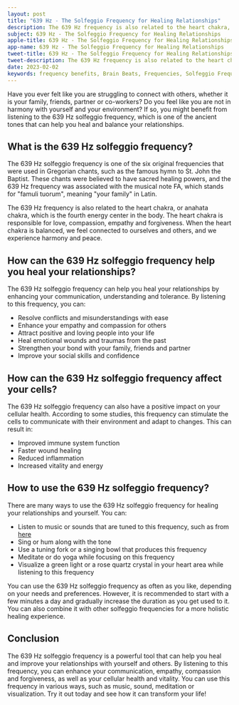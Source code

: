 ```yaml
---
layout: post
title: "639 Hz - The Solfeggio Frequency for Healing Relationships"
description: The 639 Hz frequency is also related to the heart chakra, or anahata chakra, which is the fourth energy center in the body. The heart chakra is responsible for love, compassion, empathy and forgiveness. When the heart chakra is balanced, we feel connected to ourselves and others, and we experience harmony and peace.
subject: 639 Hz - The Solfeggio Frequency for Healing Relationships
apple-title: 639 Hz - The Solfeggio Frequency for Healing Relationships
app-name: 639 Hz - The Solfeggio Frequency for Healing Relationships
tweet-title: 639 Hz - The Solfeggio Frequency for Healing Relationships
tweet-description: The 639 Hz frequency is also related to the heart chakra, or anahata chakra, which is the fourth energy center in the body. The heart chakra is responsible for love, compassion, empathy and forgiveness. When the heart chakra is balanced, we feel connected to ourselves and others, and we experience harmony and peace.
date: 2023-02-02
keywords: frequency benefits, Brain Beats, Frequencies, Solfeggio Frequency, heart Chakra, 639 Hz, Brain wave entrainment, sound therapy, 639 Hz frequency benefits
---
```



Have you ever felt like you are struggling to connect with others, whether it is your family, friends, partner or co-workers? Do you feel like you are not in harmony with yourself and your environment? If so, you might benefit from listening to the 639 Hz solfeggio frequency, which is one of the ancient tones that can help you heal and balance your relationships.

## What is the 639 Hz solfeggio frequency?

The 639 Hz solfeggio frequency is one of the six original frequencies that were used in Gregorian chants, such as the famous hymn to St. John the Baptist. These chants were believed to have sacred healing powers, and the 639 Hz frequency was associated with the musical note FA, which stands for "famuli tuorum", meaning "your family" in Latin.

The 639 Hz frequency is also related to the heart chakra, or anahata chakra, which is the fourth energy center in the body. The heart chakra is responsible for love, compassion, empathy and forgiveness. When the heart chakra is balanced, we feel connected to ourselves and others, and we experience harmony and peace.

## How can the 639 Hz solfeggio frequency help you heal your relationships?

The 639 Hz solfeggio frequency can help you heal your relationships by enhancing your communication, understanding and tolerance. By listening to this frequency, you can:

- Resolve conflicts and misunderstandings with ease
- Enhance your empathy and compassion for others
- Attract positive and loving people into your life
- Heal emotional wounds and traumas from the past
- Strengthen your bond with your family, friends and partner
- Improve your social skills and confidence

## How can the 639 Hz solfeggio frequency affect your cells?

The 639 Hz solfeggio frequency can also have a positive impact on your cellular health. According to some studies, this frequency can stimulate the cells to communicate with their environment and adapt to changes. This can result in:

- Improved immune system function
- Faster wound healing
- Reduced inflammation
- Increased vitality and energy

## How to use the 639 Hz solfeggio frequency?

There are many ways to use the 639 Hz solfeggio frequency for healing your relationships and yourself. You can:

- Listen to music or sounds that are tuned to this frequency, such as from [here](https://brain-beats.in/solfeggio-frequency.html)
- Sing or hum along with the tone
- Use a tuning fork or a singing bowl that produces this frequency
- Meditate or do yoga while focusing on this frequency
- Visualize a green light or a rose quartz crystal in your heart area while listening to this frequency

You can use the 639 Hz solfeggio frequency as often as you like, depending on your needs and preferences. However, it is recommended to start with a few minutes a day and gradually increase the duration as you get used to it. You can also combine it with other solfeggio frequencies for a more holistic healing experience.

## Conclusion

The 639 Hz solfeggio frequency is a powerful tool that can help you heal and improve your relationships with yourself and others. By listening to this frequency, you can enhance your communication, empathy, compassion and forgiveness, as well as your cellular health and vitality. You can use this frequency in various ways, such as music, sound, meditation or visualization. Try it out today and see how it can transform your life!